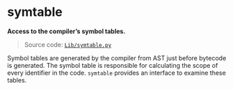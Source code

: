 # symtable

**Access to the compiler’s symbol tables.**

> Source code: [`Lib/symtable.py`](https://github.com/python/cpython/tree/3.12/Lib/symtable.py)

Symbol tables are generated by the compiler from AST just before bytecode is generated. The symbol table is responsible for calculating the scope of every identifier in the code. `symtable` provides an interface to examine these tables.